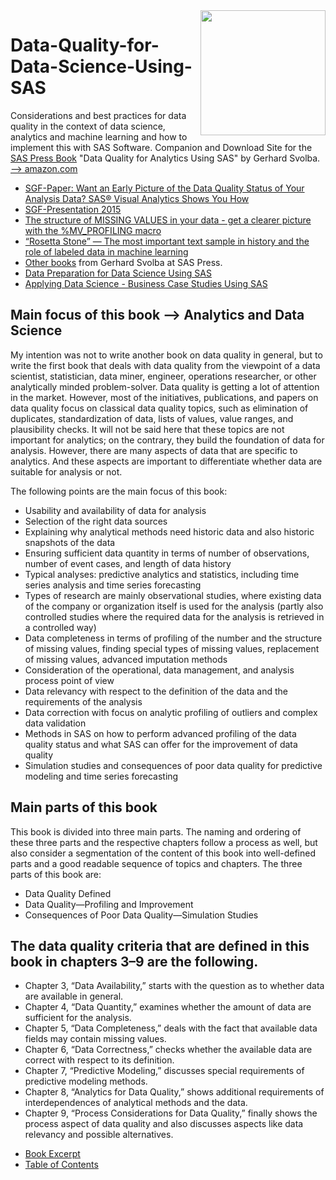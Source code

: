 <img src='DQFA_Cover_klein.jpg' align='right' height="200">

# Data-Quality-for-Data-Science-Using-SAS
Considerations and best practices for data quality in the context of data science, analytics and machine learning and how to implement this with SAS Software. Companion and Download Site for the [SAS Press Book](https://www.sas.com/store/prodBK_63164_en.html?storeCode=SAS_US&storeCode=SAS_US)  "Data Quality for Analytics Using SAS" by Gerhard Svolba. [--> amazon.com](https://www.amazon.com/Data-Quality-Analytics-Using-SAS-ebook-dp-B00AY1AQUY/dp/B00AY1AQUY/)

* [SGF-Paper: Want an Early Picture of the Data Quality Status of Your Analysis Data?
SAS® Visual Analytics Shows You How](https://support.sas.com/resources/papers/proceedings15/SAS1440-2015.pdf)
* [SGF-Presentation 2015](https://github.com/gerhard1050/DataScience-Presentations-By-Gerhard/blob/master/118_DataQualityForAnalyticsUsingSAS_Svolba.pdf)
* [The structure of MISSING VALUES in your data - get a clearer picture with the %MV_PROFILING macro](https://communities.sas.com/t5/SAS-Communities-Library/The-structure-of-MISSING-VALUES-in-your-data-get-a-clearer/ta-p/712770)
* [“Rosetta Stone” — The most important text sample in history and the role of labeled data in machine learning](https://gerhard-svolba.medium.com/rosetta-stone-the-most-important-text-sample-in-history-and-the-role-of-labeled-data-in-a890c782344c)
* [Other books](https://support.sas.com/en/books/authors/gerhard-svolba.html) from Gerhard Svolba at SAS Press.
* [Data Preparation for Data Science Using SAS](https://github.com/gerhard1050/Data-Preparation-for-Data-Science-Using-SAS)
* [Applying Data Science - Business Case Studies Using SAS](https://github.com/gerhard1050/Applying-Data-Science-Using-SAS)

## Main focus of this book --> Analytics and Data Science
My intention was not to write another book on data quality in general, but to write the first book that deals with data quality from the viewpoint of a data scientist, statistician, data miner, engineer, operations researcher, or other analytically minded problem-solver.
Data quality is getting a lot of attention in the market. However, most of the initiatives, publications, and papers on data quality focus on classical data quality topics, such as elimination of duplicates, standardization of data, lists of values, value ranges, and plausibility checks. It will not be said here that these topics are not important for analytics; on the contrary, they build the foundation of data for analysis. However, there are many aspects of data that are specific to analytics. And these aspects are important to differentiate whether data are suitable for analysis or not.

The following points are the main focus of this book:
* Usability and availability of data for analysis
*	Selection of the right data sources
*	Explaining why analytical methods need historic data and also historic snapshots of the data
*	Ensuring sufficient data quantity in terms of number of observations, number of event cases, and length of data history
*	Typical analyses: predictive analytics and statistics, including time series analysis and time series forecasting
*	Types of research are mainly observational studies, where existing data of the company or organization itself is used for the analysis (partly also controlled studies where the required data for the analysis is retrieved in a controlled way)
*	Data completeness in terms of profiling of the number and the structure of missing values, finding special types of missing values, replacement of missing values, advanced imputation methods
*	Consideration of the operational, data management, and analysis process point of view
*	Data relevancy with respect to the definition of the data and the requirements of the analysis
*	Data correction with focus on analytic profiling of outliers and complex data validation 
*	Methods in SAS on how to perform advanced profiling of the data quality status and what SAS can offer for the improvement of data quality
*	Simulation studies and consequences of poor data quality for predictive modeling and time series forecasting

## Main parts of this book
This book is divided into three main parts. The naming and ordering of these three parts and the respective chapters follow a process as well, but also consider a segmentation of the content of this book into well-defined parts and a good readable sequence of topics and chapters.
The three parts of this book are:
*	Data Quality Defined
*	Data Quality—Profiling and Improvement
*	Consequences of Poor Data Quality—Simulation Studies

## The data quality criteria that are defined in this book in chapters 3–9 are the following.
*	Chapter 3, “Data Availability,” starts with the question as to whether data are available in general.
*	Chapter 4, “Data Quantity,” examines whether the amount of data are sufficient for the analysis.
*	Chapter 5, “Data Completeness,” deals with the fact that available data fields may contain missing values.
*	Chapter 6, “Data Correctness,” checks whether the available data are correct with respect to its definition.
*	Chapter 7, “Predictive Modeling,” discusses special requirements of predictive modeling methods.
*	Chapter 8, “Analytics for Data Quality,” shows additional requirements of interdependences of analytical methods and the data.
*	Chapter 9, “Process Considerations for Data Quality,” finally shows the process aspect of data quality and also discusses aspects like data relevancy and possible alternatives.


- [Book Excerpt](https://www.sas.com/storefront/aux/en/spdataqualityanalytics/63164_excerpt.pdf)
- [Table of Contents](https://www.sas.com/storefront/aux/en/spdataqualityanalytics/63164_toc.pdf)
